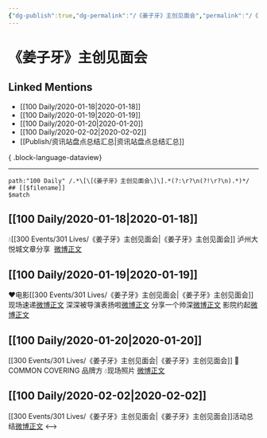 ```yaml
---
{"dg-publish":true,"dg-permalink":"/《姜子牙》主创见面会","permalink":"/《姜子牙》主创见面会/","created":"2023-04-02T16:42:40.000+08:00","updated":"2023-04-10T16:01:29.000+08:00"}
---
```


# 《姜子牙》主创见面会

## Linked Mentions
- [[100 Daily/2020-01-18\|2020-01-18]]
- [[100 Daily/2020-01-19\|2020-01-19]]
- [[100 Daily/2020-01-20\|2020-01-20]]
- [[100 Daily/2020-02-02\|2020-02-02]]
- [[Publish/资讯站盘点总结汇总\|资讯站盘点总结汇总]]

{ .block-language-dataview}

---

```expander
path:"100 Daily" /.*\[\[《姜子牙》主创见面会\]\].*(?:\r?\n(?!\r?\n).*)*/
## [[$filename]]
$match
```
## [[100 Daily/2020-01-18\|2020-01-18]]
💧[[300 Events/301 Lives/《姜子牙》主创见面会\|《姜子牙》主创见面会]] 泸州大悦城文章分享  [微博正文](https://m.weibo.cn/6466290670/4462132248377229)

## [[100 Daily/2020-01-19\|2020-01-19]]
❤️电影[[300 Events/301 Lives/《姜子牙》主创见面会\|《姜子牙》主创见面会]]
现场速递[微博正文](https://m.weibo.cn/6466290670/4462490261393155)
深深被导演表扬啦[微博正文](https://m.weibo.cn/6466290670/4462554044389187)
分享一个帅深[微博正文](https://m.weibo.cn/6466290670/4462543412569359)
影院约起[微博正文](https://m.weibo.cn/6466290670/4462540962911476)
## [[100 Daily/2020-01-20\|2020-01-20]]
[[300 Events/301 Lives/《姜子牙》主创见面会\|《姜子牙》主创见面会]]
🌠COMMON COVERING 品牌方
💧现场照片
[微博正文](https://m.weibo.cn/6466290670/4462798950536604)

## [[100 Daily/2020-02-02\|2020-02-02]]
[[300 Events/301 Lives/《姜子牙》主创见面会\|《姜子牙》主创见面会]]活动总结[微博正文](https://m.weibo.cn/6466290670/4467608063836623)
<-->